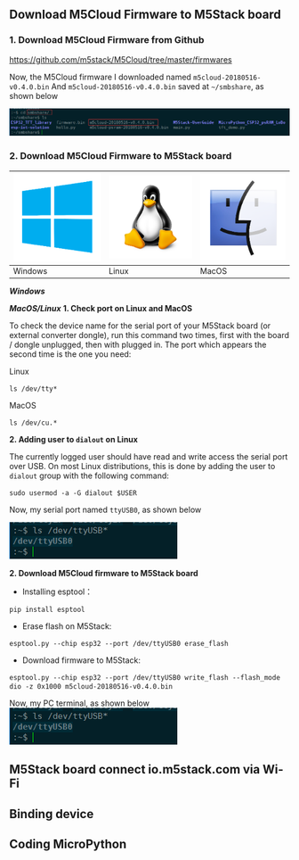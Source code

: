 ## Download M5Cloud Firmware to M5Stack board
### 1. Download M5Cloud Firmware from Github
https://github.com/m5stack/M5Cloud/tree/master/firmwares

Now, the M5Cloud firmware I downloaded named `m5cloud-20180516-v0.4.0.bin`
And `m5cloud-20180516-v0.4.0.bin` saved at `~/smbshare`, as shown below

![image](M5Stack_MicroPython_UserGuidePictures/linux_m5cloud_firmware_name.png)

### 2. Download M5Cloud Firmware to M5Stack board
![image](platform_picture/windows-logo1.png) | ![image](platform_picture/linux-logo1.png) | ![image](platform_picture/macos-logo1.png) 
---|--- | ---
Windows | Linux | MacOS 

***Windows***



***MacOS/Linux***
**1. Check port on Linux and MacOS**

  To check the device name for the serial port of your M5Stack board (or external converter dongle), run this command two times, first with the board / dongle unplugged, then with plugged in. The port which appears the second time is the one you need:

  Linux

  ```
  ls /dev/tty*
  ```
  
  MacOS

  ```
  ls /dev/cu.*
  ```


**2. Adding user to `dialout` on Linux**

The currently logged user should have read and write access the serial port over USB. On most Linux distributions, this is done by adding the user to `dialout` group with the following command:

  ```
  sudo usermod -a -G dialout $USER
  ```
Now, my serial port named `ttyUSB0`, as shown below

![image](M5Stack_MicroPython_UserGuidePictures/linux_check_usb_port.png)

[^_^]:
    TODO: put a picture here


**2. Download M5Cloud firmware to M5Stack board**

* Installing esptool：
```
pip install esptool
```

* Erase flash on M5Stack:

```
esptool.py --chip esp32 --port /dev/ttyUSB0 erase_flash
```

* Download firmware to M5Stack: 

```
esptool.py --chip esp32 --port /dev/ttyUSB0 write_flash --flash_mode dio -z 0x1000 m5cloud-20180516-v0.4.0.bin
```

Now, my PC terminal, as shown below
![image](M5Stack_MicroPython_UserGuidePictures/linux_check_usb_port.png)

    
## M5Stack board connect io.m5stack.com via Wi-Fi
### 

## Binding device
## Coding MicroPython


